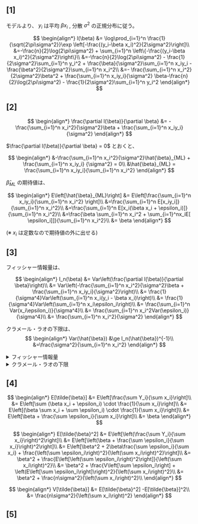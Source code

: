 ## [1]  

モデルより、 $y_i$ は平均 $\beta x_i$ , 分散 $\sigma^2$ の正規分布に従う。  
  
$$  
\begin{align*}  
l(\beta) &= \log\prod_{i=1}^n \frac{1}{\sqrt{2\pi\sigma^2}}\exp \left[-\frac{(y_i-\beta x_i)^2}{2\sigma^2}\right]\\
&=-\frac{n}{2}\log(2\pi\sigma^2) + \sum_{i=1}^n \left\{-\frac{(y_i-\beta x_i)^2}{2\sigma^2}\right\}\\
&=-\frac{n}{2}\log(2\pi\sigma^2) - \frac{1}{2\sigma^2}\sum_{i=1}^n y_i^2 + \frac{\beta}{\sigma^2}\sum_{i=1}^n x_iy_i - \frac{\beta^2}{2\sigma^2}\sum_{i=1}^n x_i^2\\
&=- \frac{\sum_{i=1}^n x_i^2}{2\sigma^2}\beta^2 + \frac{\sum_{i=1}^n x_iy_i}{\sigma^2} \beta-\frac{n}{2}\log(2\pi\sigma^2) - \frac{1}{2\sigma^2}\sum_{i=1}^n y_i^2  
\end{align*}  
$$

## [2]

$$
\begin{align*}
\frac{\partial l(\beta)}{\partial \beta} &= -\frac{\sum_{i=1}^n x_i^2}{\sigma^2}\beta + \frac{\sum_{i=1}^n x_iy_i}{\sigma^2} 
\end{align*}
$$

$\frac{\partial l(\beta)}{\partial \beta} = 0$ とおくと、

$$
\begin{align*}
&-\frac{\sum_{i=1}^n x_i^2}{\sigma^2}\hat{\beta}_{ML} + \frac{\sum_{i=1}^n x_iy_i}
{\sigma^2} = 0\\
&\hat{\beta}_{ML} = \frac{\sum_{i=1}^n x_iy_i}{\sum_{i=1}^n x_i^2}
\end{align*}
$$

$\hat{\beta}_{ML}$ の期待値は、

$$
\begin{align*}
E\left[\hat{\beta}_{ML}\right] &= E\left[\frac{\sum_{i=1}^n x_iy_i}{\sum_{i=1}^n 
x_i^2} \right]\\
&=\frac{\sum_{i=1}^n E[x_iy_i]}{\sum_{i=1}^n x_i^2}\\
&=\frac{\sum_{i=1}^n E[x_i(\beta x_i + \epsilon_i)]}{\sum_{i=1}^n x_i^2}\\
&=\frac{\beta \sum_{i=1}^n x_i^2 + \sum_{i=1}^nx_iE[ \epsilon_i]]}{\sum_{i=1}^n x_i^2}\\
&= \beta
\end{align*}
$$

(※ $x_i$ は定数なので期待値の外に出せる)

## [3]
フィッシャー情報量は、

$$
\begin{align*}
I_n(\beta) &= Var\left(\frac{\partial l(\beta)}{\partial \beta}\right)\\
&= Var\left(-\frac{\sum_{i=1}^n x_i^2}{\sigma^2}\beta + \frac{\sum_{i=1}^n x_iy_i}{\sigma^2}\right)\\
&= \frac{1}{\sigma^4}Var\left(\sum_{i=1}^n x_i(y_i - \beta x_i)\right)\\
&= \frac{1}{\sigma^4}Var\left(\sum_{i=1}^n x_i\epsilon_i\right)\\
&= \frac{\sum_{i=1}^n Var(x_i\epsilon_i)}{\sigma^4}\\
&= \frac{\sum_{i=1}^n x_i^2Var(\epsilon_i)}{\sigma^4}\\
&= \frac{\sum_{i=1}^n x_i^2}{\sigma^2}
\end{align*}
$$

クラメール・ラオの下限は、
$$
\begin{align*}
Var(\hat{\beta}) &\ge I_n(\hat{\beta})^{-1}\\
&=\frac{\sigma^2}{\sum_{i=1}^n x_i^2}
\end{align*}
$$

<details markdown="1">
  <summary>フィッシャー情報量
  </summary>

$I(\theta) = Var\left(\frac{\partial\log f_\theta(x)}{\partial\theta}\right) = E\left[(\frac{\partial\log f_\theta(x)}{\partial\theta})^2\right]$
</details>
<details markdown="1">
  <summary>クラメール・ラオの下限
  </summary>

不偏推定量 $\hat{\theta}$ に対して

$$
Var[\hat{\theta}] \ge I_n(\theta)^{-1}
$$
</details>

## [4]

$$
\begin{align*}
E[\tilde{\beta}] &= E\left[\frac{\sum Y_i}{\sum x_i}\right]\\
&= E\left[\sum (\beta x_i + \epsilon_i) \cdot \frac{1}{\sum x_i}\right]\\
&= E\left[(\beta \sum x_i + \sum \epsilon_i) \cdot \frac{1}{\sum x_i}\right]\\
&= E\left[\beta + \frac{\sum \epsilon_i}{\sum x_i}\right]\\
&= \beta
\end{align*}
$$

$$
\begin{align*}
E[\tilde{\beta}^2] &= E\left[\left(\frac{\sum Y_i}{\sum x_i}\right)^2\right]\\
&= E\left[\left(\beta + \frac{\sum \epsilon_i}{\sum x_i}\right)^2\right]\\
&= E\left[\beta^2 + 2\beta\frac{\sum \epsilon_i}{\sum x_i} + \frac{\left(\sum \epsilon_i\right)^2}{\left(\sum x_i\right)^2}\right]\\
&= \beta^2 + \frac{E\left[\left(\sum \epsilon_i\right)^2\right]}{\left(\sum x_i\right)^2}\\
&= \beta^2 + \frac{V\left[\sum \epsilon_i\right] + \left(E\left[\sum \epsilon_i\right]\right)^2}{\left(\sum x_i\right)^2}\\
&= \beta^2 + \frac{n\sigma^2}{\left(\sum x_i\right)^2}\\
\end{align*}
$$

$$
\begin{align*}
V[\tilde{\beta}] &= E[\tilde{\beta}^2] -E[\tilde{\beta}]^2\\
&= \frac{n\sigma^2}{\left(\sum x_i\right)^2}
\end{align*}
$$

## [5]
